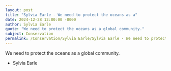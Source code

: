 ```yaml
---
layout: post
title: "Sylvia Earle - We need to protect the oceans as a"
date: 2024-12-28 12:00:00 -0000
author: Sylvia Earle
quote: "We need to protect the oceans as a global community."
subject: Conservation
permalink: /Conservation/Sylvia Earle/Sylvia Earle - We need to protect the oceans as a
---
```


We need to protect the oceans as a global community.

- Sylvia Earle
